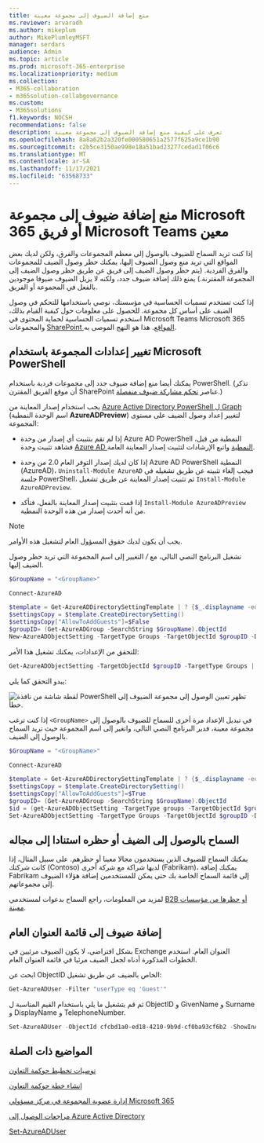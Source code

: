 ```yaml
---
title: منع إضافة الضيوف إلى مجموعة معينة
ms.reviewer: arvaradh
ms.author: mikeplum
author: MikePlumleyMSFT
manager: serdars
audience: Admin
ms.topic: article
ms.prod: microsoft-365-enterprise
ms.localizationpriority: medium
ms.collection:
- M365-collaboration
- m365solution-collabgovernance
ms.custom:
- M365solutions
f1.keywords: NOCSH
recommendations: false
description: تعرف على كيفية منع إضافة الضيوف إلى مجموعة معينة
ms.openlocfilehash: 8a8a62b2a320fe000580651a2577f625a9ce1b90
ms.sourcegitcommit: c2b5ce3150ae998e18a51bad23277cedad1f06c6
ms.translationtype: MT
ms.contentlocale: ar-SA
ms.lasthandoff: 11/17/2021
ms.locfileid: "63568733"
---
```

# <a name="prevent-guests-from-being-added-to-a-specific-microsoft-365-group-or-microsoft-teams-team"></a>منع إضافة ضيوف إلى مجموعة Microsoft 365 أو فريق Microsoft Teams معين

إذا كنت تريد السماح للضيوف بالوصول إلى معظم المجموعات والفرق، ولكن لديك بعض المواقع التي تريد منع وصول الضيوف إليها، يمكنك حظر وصول الضيف للمجموعات والفرق الفردية. (يتم حظر وصول الضيف إلى فريق عن طريق حظر وصول الضيف إلى المجموعة المقترنة.) يمنع ذلك إضافة ضيوف جدد، ولكنه لا يزيل الضيوف ضيوفا موجودين بالفعل في المجموعة أو الفريق.

إذا كنت تستخدم تسميات الحساسية في مؤسستك، نوصي باستخدامها للتحكم في وصول الضيف على أساس كل مجموعة. للحصول على معلومات حول كيفية القيام بذلك، استخدم تسميات الحساسية لحماية المحتوى في Microsoft Teams Microsoft 365 والمجموعات [SharePoint المواقع](../compliance/sensitivity-labels-teams-groups-sites.md). هذا هو النهج الموصى به.

## <a name="change-group-settings-using-microsoft-powershell"></a>تغيير إعدادات المجموعة باستخدام Microsoft PowerShell

يمكنك أيضا منع إضافة ضيوف جدد إلى مجموعات فردية باستخدام PowerShell. (تذكر أن موقع الفريق المقترن SharePoint عناصر [تحكم مشاركة ضيوف منفصلة](/sharepoint/change-external-sharing-site).)

يجب استخدام إصدار المعاينة من [Azure Active Directory PowerShell ل Graph](/powershell/azure/active-directory/install-adv2) (اسم الوحدة النمطية **AzureADPreview**) لتغيير إعداد وصول الضيف على مستوى المجموعة:

- إذا لم تقم بتثبيت أي إصدار من وحدة Azure AD PowerShell النمطية من قبل، فشاهد تثبيت وحدة [Azure AD النمطية](/powershell/azure/active-directory/install-adv2?preserve-view=true&view=azureadps-2.0-preview) واتبع الإرشادات لتثبيت إصدار المعاينة العامة.

- إذا كان لديك إصدار التوفر العام 2.0 من وحدة Azure AD PowerShell النمطية (AzureAD)، `Uninstall-Module AzureAD` فيجب إلغاء تثبيته عن طريق تشغيله في جلسة PowerShell، ثم تثبيت إصدار المعاينة عن طريق تشغيل `Install-Module AzureADPreview`.

- إذا قمت بتثبيت إصدار المعاينة بالفعل، فتأكد `Install-Module AzureADPreview` من أنه أحدث إصدار من هذه الوحدة النمطية.

> [!NOTE]
> يجب أن يكون لديك حقوق المسؤول العام لتشغيل هذه الأوامر. 

تشغيل البرنامج النصي التالي، مع */<GroupName/>* التغيير إلى اسم المجموعة التي تريد حظر وصول الضيف إليها.

```PowerShell
$GroupName = "<GroupName>"

Connect-AzureAD

$template = Get-AzureADDirectorySettingTemplate | ? {$_.displayname -eq "group.unified.guest"}
$settingsCopy = $template.CreateDirectorySetting()
$settingsCopy["AllowToAddGuests"]=$False
$groupID= (Get-AzureADGroup -SearchString $GroupName).ObjectId
New-AzureADObjectSetting -TargetType Groups -TargetObjectId $groupID -DirectorySetting $settingsCopy
```

للتحقق من الإعدادات، يمكنك تشغيل هذا الأمر:

```PowerShell
Get-AzureADObjectSetting -TargetObjectId $groupID -TargetType Groups | fl Values
```

يبدو التحقق كما يلي:
    
![لقطة شاشة من نافذة PowerShell تظهر تعيين الوصول إلى مجموعة الضيوف إلى خطأ.](../media/09ebfb4f-859f-44c3-a29e-63a59fd6ef87.png)

إذا كنت ترغب ```<GroupName>``` في تبديل الإعداد مرة أخرى للسماح للضيوف بالوصول إلى مجموعة معينة، فدير البرنامج النصي التالي، واتغير إلى اسم المجموعة حيث تريد السماح بالوصول إلى الضيف.

```PowerShell
$GroupName = "<GroupName>"

Connect-AzureAD

$template = Get-AzureADDirectorySettingTemplate | ? {$_.displayname -eq "group.unified.guest"}
$settingsCopy = $template.CreateDirectorySetting()
$settingsCopy["AllowToAddGuests"]=$True
$groupID= (Get-AzureADGroup -SearchString $GroupName).ObjectId
$id = (get-AzureADObjectSetting -TargetType groups -TargetObjectId $groupID).id
Set-AzureADObjectSetting -TargetType Groups -TargetObjectId $groupID -DirectorySetting $settingsCopy -id $id
```

## <a name="allow-or-block-guest-access-based-on-their-domain"></a>السماح بالوصول إلى الضيف أو حظره استنادا إلى مجاله

يمكنك السماح للضيوف الذين يستخدمون مجالا معينا أو حظرهم. على سبيل المثال، إذا كانت شركتك (Contoso) لديها شراكة مع شركة أخرى (Fabrikam)، يمكنك إضافة Fabrikam إلى قائمة السماح الخاصة بك حتى يمكن للمستخدمين إضافة هؤلاء الضيوف إلى مجموعاتهم.

لمزيد من المعلومات، راجع السماح بدعوات لمستخدمي [B2B أو حظرها من مؤسسات معينة](/azure/active-directory/b2b/allow-deny-list).

## <a name="add-guests-to-the-global-address-list"></a>إضافة ضيوف إلى قائمة العنوان العام

بشكل افتراضي، لا يكون الضيوف مرئيين في Exchange العنوان العام. استخدم الخطوات المذكورة أدناه لجعل الضيف مرئيا في قائمة العنوان العام.

ابحث عن ObjectID الخاص بالضيف عن طريق تشغيل:

```PowerShell
Get-AzureADUser -Filter "userType eq 'Guest'"
```

ثم قم بتشغيل ما يلي باستخدام القيم المناسبة ل ObjectID و GivenName و Surname و DisplayName و TelephoneNumber.

```PowerShell
Set-AzureADUser -ObjectId cfcbd1a0-ed18-4210-9b9d-cf0ba93cf6b2 -ShowInAddressList $true -GivenName 'Megan' -Surname 'Bowen' -DisplayName 'Megan Bowen' -TelephoneNumber '555-555-5555'
```

## <a name="related-topics"></a>المواضيع ذات الصلة

[توصيات تخطيط حوكمة التعاون](collaboration-governance-overview.md#collaboration-governance-planning-recommendations)

[إنشاء خطة حوكمة التعاون](collaboration-governance-first.md)

[إدارة عضوية المجموعة في مركز مسؤولي Microsoft 365](../admin/create-groups/add-or-remove-members-from-groups.md)
  
[مراجعات الوصول إلى Azure Active Directory](/azure/active-directory/active-directory-azure-ad-controls-perform-access-review)

[Set-AzureADUser](/powershell/module/azuread/set-azureaduser)

